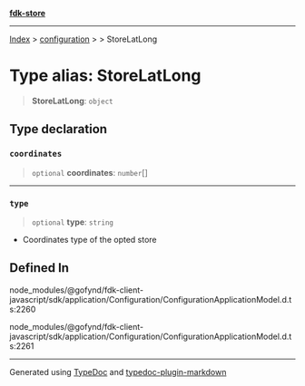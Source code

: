 [**fdk-store**](../../../README.md)
***

[Index](../../../API.md) > [configuration](../../README.md) > [<internal>](../README.md) > StoreLatLong

# Type alias: StoreLatLong

> **StoreLatLong**: `object`

## Type declaration

### `coordinates`

> `optional` **coordinates**: `number`[]

***

### `type`

> `optional` **type**: `string`

- Coordinates type of the opted store

## Defined In

node\_modules/@gofynd/fdk-client-javascript/sdk/application/Configuration/ConfigurationApplicationModel.d.ts:2260

node\_modules/@gofynd/fdk-client-javascript/sdk/application/Configuration/ConfigurationApplicationModel.d.ts:2261

***
Generated using [TypeDoc](https://typedoc.org/) and [typedoc-plugin-markdown](https://www.npmjs.com/package/typedoc-plugin-markdown)
